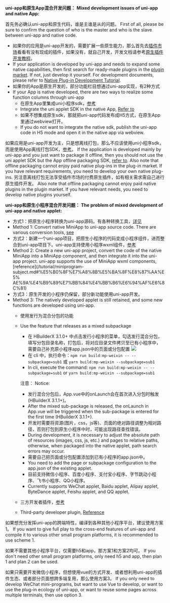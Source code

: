 **uni-app和原生App混合开发问题：** 
**Mixed development issues of uni-app and native App:**

首先务必确认uni-app和原生代码，谁是主谁是从的问题。
First of all, please be sure to confirm the question of who is the master and who is the slave between uni-app and native code.

- 如果你的应用是uni-app开发的，需要扩展一些原生能力，那么首先去[插件市场](https://ext.dcloud.net.cn/)看看有没有现成的插件，如果没有，就自己开发，开发文档请参考[原生插件开发教程](https://nativesupport.dcloud.net.cn/NativePlugin/README)。
- If your application is developed by uni-app and needs to expand some native capabilities, then first search for ready-made plugins in the [plugin market](https://ext.dcloud.net.cn/). If not, just develop it yourself. For development documents, please refer to [Native Plug-in Development Tutorial](https://nativesupport.dcloud.net.cn/NativePlugin/README).
- 如果你的App是原生开发的，部分功能栏目想通过uni-app实现，有2种方式
- If your App is native developed, there are two ways to realize some function columns through uni-app
  * 在原生App里集成uni小程序sdk，[参考](https://nativesupport.dcloud.net.cn/README)
  * Integrate the uni applet SDK in the native App, [Refer to](https://nativesupport.dcloud.net.cn/README)
  * 如果不想集成原生sdk，那就把uni-app代码发布成H5方式，在原生App里通过webview打开。
  * If you do not want to integrate the native sdk, publish the uni-app code in H5 mode and open it in the native app via webview.

如果应用是uni-app开发为主，只是想离线打包，那么不应该使用uni小程序sdk，而是使用App离线打包SDK，[参考](https://nativesupport.dcloud.net.cn/AppDocs/README)。
If the application is developed mainly by uni-app and you just want to package it offline, then you should not use the uni applet SDK but the App offline packaging SDK, [refer to](https://nativesupport.dcloud.net.cn/AppDocs/README). Also note that offline packaging cannot enjoy paid native plug-ins in the plug-in market. If you have relevant requirements, you need to develop your own native plug-ins.
另注意离线打包无法享受插件市场的付费原生插件，如有相关需求需自己进行原生插件开发。
Also note that offline packaging cannot enjoy paid native plugins in the plugin market. If you have relevant needs, you need to develop native plugins yourself.

**uni-app和原生小程序混合开发问题：** 
**The problem of mixed development of uni-app and native applet:**

- 方式1：把原生小程序转换为uni-app源码。有各种转换工具，[详见](translate.md)
- Method 1: Convert native MiniApp to uni-app source code. There are various conversion tools, [see](translate.md)
- 方式2：新建一个uni-app项目，把原生小程序的代码变成小程序组件，进而整合到uni-app项目下。uni-app支持使用小程序wxml组件，[参考](/tutorial/miniprogram-subject.md#小程序自定义组件支持)
- Method 2: Create a new uni-app project, convert the code of the native MiniApp into a MiniApp component, and then integrate it into the uni-app project. uni-app supports the use of MiniApp wxml components, [reference](/tutorial/miniprogram-subject.md#%E5%B0%8F%E7%A8%8B%E5%BA%8F%E8%87%AA%E5% AE%9A%E4%B9%89%E7%BB%84%E4%BB%B6%E6%94%AF%E6%8C%81)
- 方式3：原生开发的小程序仍保留，部分新功能使用uni-app开发。
- Method 3: The natively developed applet is still retained, and some new functions are developed using uni-app.
  * 使用发行为混合分包的功能
  * Use the feature that releases as a mixed subpackage
    + 在 HBuilderX 3.1.0+ 中点击发行小程序的菜单，勾选发行混合分包，填写分包目录名称，打包后，将对应目录文件拷贝至已有小程序中，需要自己补充原小程序app.json中的页面或分包配置
      ![](https://web-assets.dcloud.net.cn/unidoc/zh/mp-weixin-hybrid.jpg)
    + 在 cli 中，执行命令：`npm run build:mp-weixin -- --subpackage=sub1` 或 `yarn build:mp-weixin --subpackage=sub1`
    + In cli, execute the command: `npm run build:mp-weixin -- --subpackage=sub1` or `yarn build:mp-weixin --subpackage=sub1`
    
    注意：
    Notice:
  
    * 发行混合分包后，App.vue中的onLaunch会在首次进入分包时触发(HBuilderX 3.1.1+)。
    * After the mixed sub-package is released, the onLaunch in App.vue will be triggered when the sub-package is entered for the first time (HBuilderX 3.1.1+).
    * 开发时需要将资源(图片，css，js等)、页面的绝对路径调整为相对路径，否则打包到原生小程序中时，可能出现路径查找错误。
    * During development, it is necessary to adjust the absolute path of resources (images, css, js, etc.) and pages to relative paths, otherwise, when packaged into the native applet, path search errors may occur.
    * 需要自己把页面或分包配置添加到已有小程序的app.json中。
    * You need to add the page or subpackage configuration to the app.json of the existing applet.
    * 目前支持微信小程序、百度小程序、支付宝小程序、字节跳动小程序、飞书小程序、QQ小程序。
    * Currently supports WeChat applet, Baidu applet, Alipay applet, ByteDance applet, Feishu applet, and QQ applet.

  * 三方开发者插件，[参考](https://ext.dcloud.net.cn/plugin?id=1560)
  * Third-party developer plugin, [Reference](https://ext.dcloud.net.cn/plugin?id=1560)

如果想充分发挥uni-app的跨端特性，编译到各种其他小程序平台，建议使用方案1。
If you want to give full play to the cross-end features of uni-app and compile it to various other small program platforms, it is recommended to use scheme 1.

如果不需要其他小程序平台，仅需要h5和app，那方案1和方案2均可。
If you don't need other small program platforms, only need h5 and app, then plan 1 and plan 2 can be used.

如果只需要开发微信小程序，但想使用vue的方式开发、或者想利用uni-app的插件生态、或者部分页面想跨多端复用，那么使用方案3。
If you only need to develop WeChat mini-programs, but want to use Vue to develop, or want to use the plug-in ecology of uni-app, or want to reuse some pages across multiple terminals, then use option 3.
